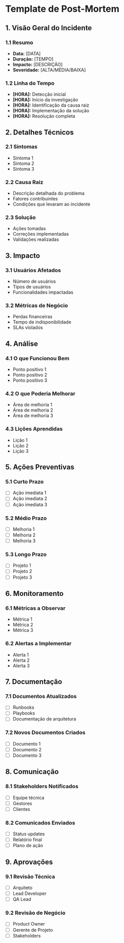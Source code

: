 # Template de Post-Mortem

## 1. Visão Geral do Incidente

### 1.1 Resumo
- **Data:** [DATA]
- **Duração:** [TEMPO]
- **Impacto:** [DESCRIÇÃO]
- **Severidade:** [ALTA/MÉDIA/BAIXA]

### 1.2 Linha do Tempo
- **[HORA]:** Detecção inicial
- **[HORA]:** Início da investigação
- **[HORA]:** Identificação da causa raiz
- **[HORA]:** Implementação da solução
- **[HORA]:** Resolução completa

## 2. Detalhes Técnicos

### 2.1 Sintomas
- Sintoma 1
- Sintoma 2
- Sintoma 3

### 2.2 Causa Raiz
- Descrição detalhada do problema
- Fatores contribuintes
- Condições que levaram ao incidente

### 2.3 Solução
- Ações tomadas
- Correções implementadas
- Validações realizadas

## 3. Impacto

### 3.1 Usuários Afetados
- Número de usuários
- Tipos de usuários
- Funcionalidades impactadas

### 3.2 Métricas de Negócio
- Perdas financeiras
- Tempo de indisponibilidade
- SLAs violados

## 4. Análise

### 4.1 O que Funcionou Bem
- Ponto positivo 1
- Ponto positivo 2
- Ponto positivo 3

### 4.2 O que Poderia Melhorar
- Área de melhoria 1
- Área de melhoria 2
- Área de melhoria 3

### 4.3 Lições Aprendidas
- Lição 1
- Lição 2
- Lição 3

## 5. Ações Preventivas

### 5.1 Curto Prazo
- [ ] Ação imediata 1
- [ ] Ação imediata 2
- [ ] Ação imediata 3

### 5.2 Médio Prazo
- [ ] Melhoria 1
- [ ] Melhoria 2
- [ ] Melhoria 3

### 5.3 Longo Prazo
- [ ] Projeto 1
- [ ] Projeto 2
- [ ] Projeto 3

## 6. Monitoramento

### 6.1 Métricas a Observar
- Métrica 1
- Métrica 2
- Métrica 3

### 6.2 Alertas a Implementar
- Alerta 1
- Alerta 2
- Alerta 3

## 7. Documentação

### 7.1 Documentos Atualizados
- [ ] Runbooks
- [ ] Playbooks
- [ ] Documentação de arquitetura

### 7.2 Novos Documentos Criados
- [ ] Documento 1
- [ ] Documento 2
- [ ] Documento 3

## 8. Comunicação

### 8.1 Stakeholders Notificados
- [ ] Equipe técnica
- [ ] Gestores
- [ ] Clientes

### 8.2 Comunicados Enviados
- [ ] Status updates
- [ ] Relatório final
- [ ] Plano de ação

## 9. Aprovações

### 9.1 Revisão Técnica
- [ ] Arquiteto
- [ ] Lead Developer
- [ ] QA Lead

### 9.2 Revisão de Negócio
- [ ] Product Owner
- [ ] Gerente de Projeto
- [ ] Stakeholders 